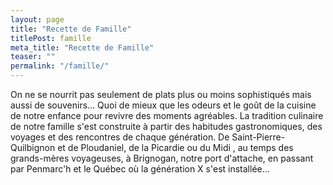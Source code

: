 ```yaml
---
layout: page
title: "Recette de Famille"
titlePost: famille
meta_title: "Recette de Famille"
teaser: ""
permalink: "/famille/"
---
```

On ne se nourrit pas seulement de plats plus ou moins sophistiqués mais aussi de souvenirs… Quoi de mieux que les odeurs et le goût de la cuisine de notre enfance pour revivre des moments agréables.
La tradition culinaire de notre famille s'est construite à partir des habitudes gastronomiques, des voyages et des rencontres de chaque génération. De Saint-Pierre-Quilbignon et de Ploudaniel, de la Picardie ou du Midi , au temps des grands-mères voyageuses, à Brignogan, notre port d'attache, en passant par Penmarc'h et le Québec où la génération X s'est installée...
